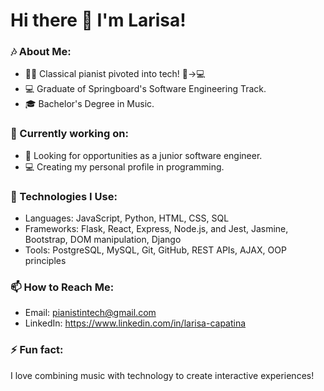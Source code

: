 # Hi there 👋 I'm Larisa!

### 🎶 About Me:
- 👩‍🏫 Classical pianist pivoted into tech! 🎹→💻
- 💻 Graduate of Springboard's Software Engineering Track.
- 🎓 Bachelor's Degree in Music.

### 💼 Currently working on:
- 🚀 Looking for opportunities as a junior software engineer.
- 💻 Creating my personal profile in programming.

### 🔧 Technologies I Use:
- Languages: JavaScript, Python, HTML, CSS, SQL
- Frameworks: Flask, React, Express, Node.js, and Jest, Jasmine, Bootstrap, DOM manipulation, Django
- Tools: PostgreSQL, MySQL, Git, GitHub, REST APIs, AJAX, OOP principles 

### 📫 How to Reach Me:
- Email: pianistintech@gmail.com
- LinkedIn: https://www.linkedin.com/in/larisa-capatina

### ⚡ Fun fact:
I love combining music with technology to create interactive experiences!


